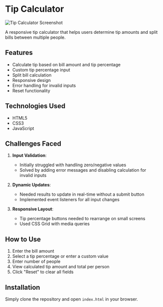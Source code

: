 # Tip Calculator

![Tip Calculator Screenshot](./screenshots/tip-calculator.png)

A responsive tip calculator that helps users determine tip amounts and split bills between multiple people.

## Features
- Calculate tip based on bill amount and tip percentage
- Custom tip percentage input
- Split bill calculation
- Responsive design
- Error handling for invalid inputs
- Reset functionality

## Technologies Used
- HTML5
- CSS3
- JavaScript

## Challenges Faced
1. **Input Validation**: 
   - Initially struggled with handling zero/negative values
   - Solved by adding error messages and disabling calculation for invalid inputs

2. **Dynamic Updates**:
   - Needed results to update in real-time without a submit button
   - Implemented event listeners for all input changes

3. **Responsive Layout**:
   - Tip percentage buttons needed to rearrange on small screens
   - Used CSS Grid with media queries

## How to Use
1. Enter the bill amount
2. Select a tip percentage or enter a custom value
3. Enter number of people
4. View calculated tip amount and total per person
5. Click "Reset" to clear all fields

## Installation
Simply clone the repository and open `index.html` in your browser.
